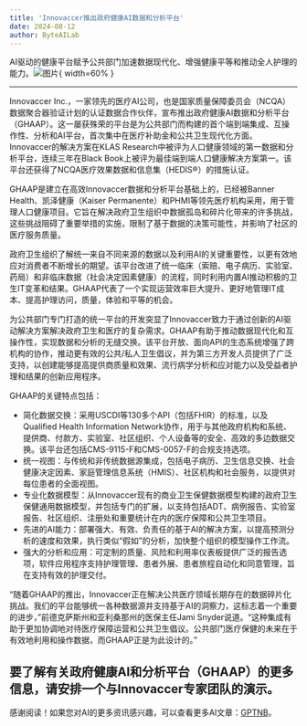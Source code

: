 ```yaml
---
title: 'Innovaccer推出政府健康AI数据和分析平台'
date: 2024-08-12
author: ByteAILab
---
```


AI驱动的健康平台赋予公共部门加速数据现代化、增强健康平等和推动全人护理的能力。![图片](https://ai-techpark.com/wp-content/uploads/2024/08/Innovaccer-960x540.jpg){ width=60% }

---

Innovaccer Inc.，一家领先的医疗AI公司，也是国家质量保障委员会（NCQA）数据聚合器验证计划的认证数据合作伙伴，宣布推出政府健康AI数据和分析平台（GHAAP）。这一屡获殊荣的平台是为公共部门而构建的首个端到端集成、互操作性、分析和AI平台，首次集中在医疗补助金和公共卫生现代化方面。Innovaccer的解决方案在KLAS Research中被评为人口健康领域的第一数据和分析平台，连续三年在Black Book上被评为最佳端到端人口健康解决方案第一。该平台还获得了NCQA医疗效果数据和信息集（HEDIS®）的措施认证。

GHAAP是建立在高效Innovaccer数据和分析平台基础上的，已经被Banner Health、凯泽健康（Kaiser Permanente）和PHMI等领先医疗机构采用，用于管理人口健康项目。它旨在解决政府卫生组织中数据孤岛和碎片化带来的许多挑战，这些挑战阻碍了重要举措的实施，限制了基于数据的决策可能性，并影响了社区的医疗服务质量。

政府卫生组织了解统一来自不同来源的数据以及利用AI的关键重要性，以更有效地应对消费者不断增长的期望。该平台改进了统一临床（索赔、电子病历、实验室、药局）和非临床数据（社会决定因素健康）的流程，同时利用内置AI推动积极的卫生IT变革和结果。GHAAP代表了一个实现运营效率巨大提升、更好地管理IT成本、提高护理访问，质量，体验和平等的机会。

为公共部门专门打造的统一平台的开发突显了Innovaccer致力于通过创新的AI驱动解决方案解决政府卫生和医疗的复杂需求。GHAAP有助于推动数据现代化和互操作性，实现数据和分析的无缝交换。该平台开放、面向API的生态系统增强了跨机构的协作，推动更有效的公共/私人卫生倡议，并为第三方开发人员提供了广泛支持，以创建能够提高提供商质量和效果、流行病学分析和应对能力以及受益者护理和结果的创新应用程序。

GHAAP的关键特点包括：
- 简化数据交换：采用USCDI等130多个API（包括FHIR）的标准，以及Qualified Health Information Network协作，用于与其他政府机构和系统、提供商、付款方、实验室、社区组织、个人设备等的安全、高效的多边数据交换。该平台还包括CMS-9115-F和CMS-0057-F的合规支持选项。
- 统一视图：与传统和非传统数据源集成，包括电子病历、卫生信息交换、社会健康决定因素、家庭管理信息系统（HMIS）、社区机构和社会服务，以提供对每位患者的全面视图。
- 专业化数据模型：从Innovaccer现有的商业卫生保健数据模型构建的政府卫生保健通用数据模型，并包括专门的扩展，以支持包括ADT、病例报告、实验室报告、社区组织、注册处和重要统计在内的医疗保障和公共卫生项目。
- 先进的AI能力：部署强大、有效、负责任的基于AI的解决方案，以提高预测分析的速度和效果，执行类似“假如”的分析，加快整个组织的模型操作工作流。
- 强大的分析和应用：可定制的质量、风险和利用率仪表板提供广泛的报告选项，软件应用程序支持护理管理、患者外展、患者旅程自动化和同意管理，旨在支持有效的护理交付。

“随着GHAAP的推出，Innovaccer正在解决公共医疗领域长期存在的数据碎片化挑战。我们的平台能够统一各种数据源并支持基于AI的洞察力，这标志着一个重要的进步，”前德克萨斯州和亚利桑那州的医保主任Jami Snyder说道。“这种集成有助于更加协调地对待医疗保障运营和公共卫生倡议。公共部门医疗保健的未来在于有效地利用和操作数据，而GHAAP正是为此设计的。”

要了解有关政府健康AI和分析平台（GHAAP）的更多信息，请安排一个与Innovaccer专家团队的演示。
---
感谢阅读！如果您对AI的更多资讯感兴趣，可以查看更多AI文章：[GPTNB](https://gptnb.com)。